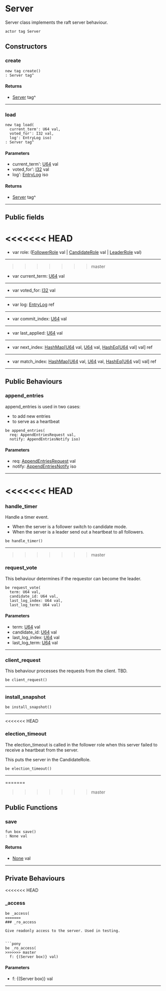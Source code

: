 # Server

Server class implements the raft server behaviour.


```pony
actor tag Server
```

## Constructors

### create

```pony
new tag create()
: Server tag^
```

#### Returns

* [Server](.-raft-Server) tag^

---

### load

```pony
new tag load(
  current_term': U64 val,
  voted_for': I32 val,
  log': EntryLog iso)
: Server tag^
```
#### Parameters

*   current_term': [U64](builtin-U64) val
*   voted_for': [I32](builtin-I32) val
*   log': [EntryLog](.-raft-EntryLog) iso

#### Returns

* [Server](.-raft-Server) tag^

---

## Public fields

<<<<<<< HEAD
=======
* var role: ([FollowerRole](.-raft-FollowerRole) val | [CandidateRole](.-raft-CandidateRole) val | [LeaderRole](.-raft-LeaderRole) val)

---

>>>>>>> master
* var current_term: [U64](builtin-U64) val

---

* var voted_for: [I32](builtin-I32) val

---

* var log: [EntryLog](.-raft-EntryLog) ref

---

* var commit_index: [U64](builtin-U64) val

---

* var last_applied: [U64](builtin-U64) val

---

* var next_index: [HashMap](collections-HashMap)\[[U64](builtin-U64) val, [U64](builtin-U64) val, [HashEq](collections-HashEq)\[[U64](builtin-U64) val\] val\] ref

---

* var match_index: [HashMap](collections-HashMap)\[[U64](builtin-U64) val, [U64](builtin-U64) val, [HashEq](collections-HashEq)\[[U64](builtin-U64) val\] val\] ref

---

## Public Behaviours

### append_entries

append_entries is used in two cases:

- to add new entries
- to serve as a heartbeat



```pony
be append_entries(
  req: AppendEntriesRequest val,
  notify: AppendEntriesNotify iso)
```
#### Parameters

*   req: [AppendEntriesRequest](.-raft-AppendEntriesRequest) val
*   notify: [AppendEntriesNotify](.-raft-AppendEntriesNotify) iso

---

<<<<<<< HEAD
=======
### handle_timer

Handle a timer event. 

- When the server is a follower switch to candidate mode.
- When the server is a leader send out a 
  heartbeat to all followers.


```pony
be handle_timer()
```

---

>>>>>>> master
### request_vote

This behaviour determines if the requestor can become the 
leader.


```pony
be request_vote(
  term: U64 val,
  candidate_id: U64 val,
  last_log_index: U64 val,
  last_log_term: U64 val)
```
#### Parameters

*   term: [U64](builtin-U64) val
*   candidate_id: [U64](builtin-U64) val
*   last_log_index: [U64](builtin-U64) val
*   last_log_term: [U64](builtin-U64) val

---

### client_request

This behaviour processes the requests from the client. TBD.


```pony
be client_request()
```

---

### install_snapshot

```pony
be install_snapshot()
```

---

<<<<<<< HEAD
### election_timeout

The election_timeout is called in the follower role 
when this server failed to receive a 
heartbeat from the server.

This puts the server in the CandidateRole.


```pony
be election_timeout()
```

---

=======
>>>>>>> master
## Public Functions

### save

```pony
fun box save()
: None val
```

#### Returns

* [None](builtin-None) val

---

## Private Behaviours

<<<<<<< HEAD
### _access

```pony
be _access(
=======
### _ro_access

Give readonly access to the server. Used in testing.


```pony
be _ro_access(
>>>>>>> master
  f: {(Server box)} val)
```
#### Parameters

*   f: {(Server box)} val

---

